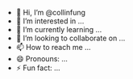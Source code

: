 - 👋 Hi, I’m @collinfung
- 👀 I’m interested in ...
- 🌱 I’m currently learning ...
- 💞️ I’m looking to collaborate on ...
- 📫 How to reach me ...
- 😄 Pronouns: ...
- ⚡ Fun fact: ...

<!---
collinfung/collinfung is a ✨ special ✨ repository because its `README.md` (this file) appears on your GitHub profile.
You can click the Preview link to take a look at your changes.
--->
